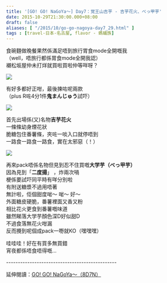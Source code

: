 ```yaml
---
title: '[GO! GO! NaGoYa～] Day7：覚王山吉芋 - 吉芋花火、べっ甲芋'
date: 2015-10-29T21:30:00.000+08:00
draft: false
aliases: [ "/2015/10/go-go-nagoya-day7_29.html" ]
tags : [travel-日本-名古屋, flavor - 螞蟻族]
---
```


食碗麵做晚餐果然係滿足唔到旅行胃食mode全開嘅我  
（well，唔旅行都係胃食mode全開我認）  
襯松坂屋仲未打烊就買啦買啦仲等咩呀？  

![](/images/nagoya7e.jpg)

有好多都好正咁，最後揀咗呢兩款  
（plus R咗4分1件**鬼まんじゅう**試吓）  

![](/images/nagoya7e1.jpg)

首先出場係(又)名物**吉芋花火**  
一條條幼身煙花狀  
脆糖包住番薯條，夾咗一啖入口就停唔到  
一路食一路食一路食，實在太邪惡（！）  

![](/images/nagoya7e2.jpg)

再來pack唔係名物但見到忍不住買嘅**大学芋（べっ甲芋）**  
因為見到「**二度揚**」 ，炸兩次喎  
梗係要試吓同平時有咩分別啦  
有附送糖漿不過用唔著  
無計啦，佢個甜度啱～ 啱～ 好～  
外面糖皮硬脆，番薯裡面又香又粉  
相比花火更食到番薯嘅味道  
雖然睇落大学芋顏色深D好似甜D  
不過食落無花火咁漏  
反而攪到呢個成pack一嘢就KO（嘿嘿嘿）  
  
哇哇哇！好在有買多無買錯  
宵夜都係唔食唔得嘅...  
  
\-----------------------------------------------  
  
延伸閱讀：[GO! GO! NaGoYa～（8D7N）](https://hidie.net/nagoya8d7n/)
